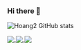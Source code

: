 ### Hi there 👋

![Hoang2 GitHub stats](https://github-readme-stats.vercel.app/api?username=chicanancom&show_icons=true&theme=radical)

<a href="https://github.com/chicanancom/Image2ASCII">
  <!-- Change the `github-readme-stats.anuraghazra1.vercel.app` to `github-readme-stats.vercel.app`  -->
  <img align="center" src="https://github-readme-stats.anuraghazra1.vercel.app/api/pin/?username=chicanancom&repo=Image2ASCII&theme=radical" />
</a>  
<a href="https://github.com/chicanancom/Image2image">
  <!-- Change the `github-readme-stats.anuraghazra1.vercel.app` to `github-readme-stats.vercel.app`  -->
  <img align="center" src="https://github-readme-stats.anuraghazra1.vercel.app/api/pin/?username=chicanancom&repo=Image2image&theme=radical" />
</a>  
<a href="(https://github.com/chicanancom/lane-detection)">
  <!-- Change the `github-readme-stats.anuraghazra1.vercel.app` to `github-readme-stats.vercel.app`  -->
  <img align="center" src="https://github-readme-stats.anuraghazra1.vercel.app/api/pin/?username=chicanancom&repo=lane-detection&theme=radical" />
</a> 
